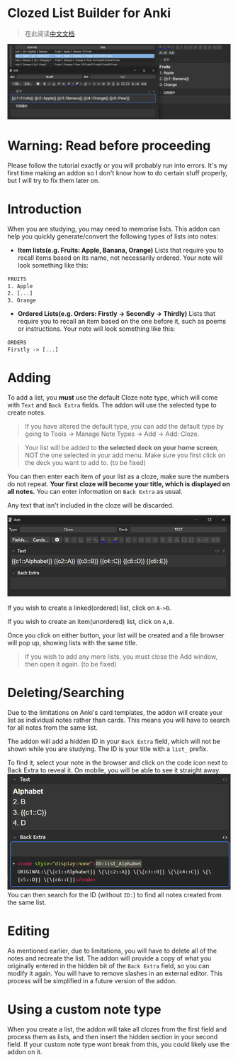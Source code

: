 # Clozed List Builder for Anki

> 在此阅读[中文文档](/README_zh-cn.md)

![img.png](img.png)

# Warning: Read before proceeding
Please follow the tutorial exactly or you will probably run into errors. It's my first time making an addon so I don't know how to do certain stuff properly, but I will try to fix them later on.

# Introduction
When you are studying, you may need to memorise lists. This addon can help you quickly generate/convert the following types of lists into notes:

- **Item lists(e.g. Fruits: Apple, Banana, Orange)** Lists that require you to recall items based on its name, not necessarily ordered. Your note will look something like this:
```
FRUITS
1. Apple
2. [...]
3. Orange
```
- **Ordered Lists(e.g. Orders: Firstly -> Secondly -> Thirdly)** Lists that require you to recall an item based on the one before it, such as poems or instructions. Your note will look something like this:
```
ORDERS
Firstly -> [...]
```

# Adding
To add a list, you **must** use the default Cloze note type, which will come with `Text` and `Back Extra` fields. The addon will use the selected type to create notes.
> If you have altered the default type, you can add the default type by going to Tools -> Manage Note Types -> Add -> Add: Cloze.

> Your list will be added to **the selected deck on your home screen**, NOT the one selected in your add menu. Make sure you first click on the deck you want to add to. (to be fixed)

You can then enter each item of your list as a cloze, make sure the numbers do not repeat. **Your first cloze will become your title, which is displayed on all notes.** You can enter information on `Back Extra` as usual. 

Any text that isn't included in the cloze will be discarded.

![img_3.png](img_3.png)

If you wish to create a linked(ordered) list, click on `A->B`.

If you wish to create an item(unordered) list, click on `A,B`.

Once you click on either button, your list will be created and a file browser will pop up, showing lists with the same title.

> If you wish to add any more lists, you must close the Add window, then open it again. (to be fixed)
# Deleting/Searching
Due to the limitations on Anki's card templates, the addon will create your list as individual notes rather than cards. This means you will have to search for all notes from the same list.

The addon will add a hidden ID in your `Back Extra` field, which will not be shown while you are studying. The ID is your title with a `list_` prefix. 

To find it, select your note in the browser and click on the code icon next to Back Extra to reveal it. On mobile, you will be able to see it straight away.
![img_4.png](img_4.png)
You can then search for the ID (without `ID:`) to find all notes created from the same list.
# Editing
As mentioned earlier, due to limitations, you will have to delete all of the notes and recreate the list. The addon will provide a copy of what you originally entered in the hidden bit of the `Back Extra` field, so you can modify it again. You will have to remove slashes in an external editor. This process will be simplified in a future version of the addon.

# Using a custom note type
When you create a list, the addon will take all clozes from the first field and process them as lists, and then insert the hidden section in your second field. If your custom note type wont break from this, you could likely use the addon on it.